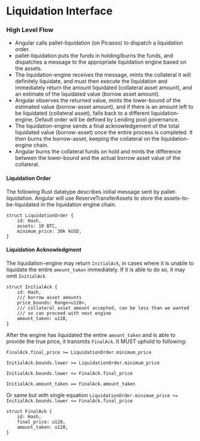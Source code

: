 # Liquidation Interface

### High Level Flow

*   Angular calls pallet-liquidation (on Picasso) to dispatch a liquidation order.
*   pallet-liquidation puts the funds in holding/burns the funds, and dispatches a message to the appropriate liquidation engine based on the assets.
*   The liquidation-engine receives the message, mints the collateral it will definitely liquidate, and must then execute the liquidation and immediately return the amount liquidated (collateral asset amount), and an estimate of the liquidated value (borrow asset amount).
*   Angular observes the returned value, mints the lower-bound of the estimated value (borrow-asset amount), and if there is an amount left to be liquidated (collateral asset), falls back to a different liquidation-engine. Default order will be defined by Lending pool governance.
*   The liquidation-engine sends a final acknowledgement of the total liquidated value (borrow-asset) once the entire process is completed. It then burns the borrow-asset, keeping the collateral on the liquidation-engine chain.
*   Angular burns the collateral funds on hold and mints the difference between the lower-bound and the actual borrow asset value of the collateral.


#### Liquidation Order

The following Rust datatype describes initial message sent by pallet-liquidation. Angular will use ReserveTransferAssets to store the assets-to-be-liquidated in the liquidation engine chain.

```plain
struct LiquidationOrder {
    id: Hash,
    assets: 10 BTC,
    minimum_price: 30k kUSD,
}
```


#### Liquidation Acknowledgment

The liquidation-engine may return `InitialAck`, in cases where it is unable to liquidate the entire `amount_taken` immediately. If it is able to do so, it may omit `InitialAck`


```plain
struct InitialAck {
    id: Hash,
    /// borrow asset amounts
    price_bounds: Range<u128>,
    /// collateral asset amount accepted, can be less than we wanted
    /// so can proceed with next engine
    amount_taken: u128,
}
```


After the engine has liquidated the entire `amount_taken` and is able to provide the true price, it transmits `FinalAck`. It MUST uphold to following:


`FinalAck.final_price >= LiquidationOrder.minimum_price`

`InitialAck.bounds.lower >= LiquidationOrder.minimum_price`

`InitialAck.bounds.lower <= FinalAck.final_price`

`InitialAck.amount_taken == FinalAck.amount_taken`


Or same but with single equation `LiquidationOrder.minimum_price <= InitialAck.bounds.lower <= FinalAck.final_price`


```plain
struct FinalAck {
    id: Hash,
    final_price: u128,
    amount_taken: u128,
}
```
